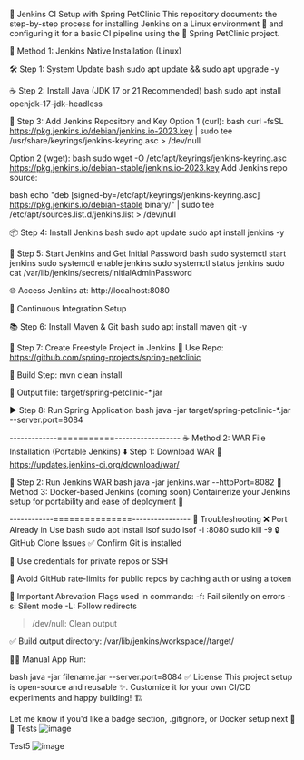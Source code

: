 🚀 Jenkins CI Setup with Spring PetClinic
This repository documents the step-by-step process for installing Jenkins on a Linux environment 🐧 and configuring it for a basic CI pipeline using the 🌸 Spring PetClinic project.

🔧 Method 1: Jenkins Native Installation (Linux)

🛠 Step 1: System Update
bash
sudo apt update && sudo apt upgrade -y

☕ Step 2: Install Java (JDK 17 or 21 Recommended)
bash
sudo apt install openjdk-17-jdk-headless

🔐 Step 3: Add Jenkins Repository and Key
Option 1 (curl):
bash
curl -fsSL https://pkg.jenkins.io/debian/jenkins.io-2023.key | sudo tee /usr/share/keyrings/jenkins-keyring.asc > /dev/null

Option 2 (wget):
bash
sudo wget -O /etc/apt/keyrings/jenkins-keyring.asc https://pkg.jenkins.io/debian-stable/jenkins.io-2023.key
Add Jenkins repo source:

bash
echo "deb [signed-by=/etc/apt/keyrings/jenkins-keyring.asc] https://pkg.jenkins.io/debian-stable binary/" | sudo tee /etc/apt/sources.list.d/jenkins.list > /dev/null

📦 Step 4: Install Jenkins
bash
sudo apt update
sudo apt install jenkins -y

🚦 Step 5: Start Jenkins and Get Initial Password
bash
sudo systemctl start jenkins
sudo systemctl enable jenkins
sudo systemctl status jenkins
sudo cat /var/lib/jenkins/secrets/initialAdminPassword

🌐 Access Jenkins at: http://localhost:8080

🔁 Continuous Integration Setup

📚 Step 6: Install Maven & Git
bash
sudo apt install maven git -y

📂 Step 7: Create Freestyle Project in Jenkins
🔗 Use Repo: https://github.com/spring-projects/spring-petclinic

🧪 Build Step: mvn clean install

📁 Output file: target/spring-petclinic-*.jar

▶️ Step 8: Run Spring Application
bash
java -jar target/spring-petclinic-*.jar --server.port=8084

-------------===========------------------
☕ Method 2: WAR File Installation (Portable Jenkins)
⬇️ Step 1: Download WAR
🔗 https://updates.jenkins-ci.org/download/war/

🚀 Step 2: Run Jenkins WAR
bash
java -jar jenkins.war --httpPort=8082
🐳 Method 3: Docker-based Jenkins (coming soon)
Containerize your Jenkins setup for portability and ease of deployment 🐋

------------===============----------------
🧰 Troubleshooting
❌ Port Already in Use
bash
sudo apt install lsof
sudo lsof -i :8080
sudo kill -9 <PID>
🔒 GitHub Clone Issues
✅ Confirm Git is installed

🔐 Use credentials for private repos or SSH

🚫 Avoid GitHub rate-limits for public repos by caching auth or using a token

📌 Important Abrevation
Flags used in commands:
-f: Fail silently on errors
-s: Silent mode
-L: Follow redirects
> /dev/null: Clean output

✅ Build output directory: /var/lib/jenkins/workspace/<job-name>/target/

🧑‍💻 Manual App Run:

bash
java -jar filename.jar --server.port=8084
✅ License
This project setup is open-source and reusable ✨. Customize it for your own CI/CD experiments and happy building! 🏗️

Let me know if you'd like a badge section, .gitignore, or Docker setup next 🐳💡
Tests 
![image](https://github.com/user-attachments/assets/4f7fb827-e68f-421a-bb55-48af7b2e4e95)


Test5
![image](https://github.com/user-attachments/assets/36e61c05-91a0-489f-add1-299784006ea9)

